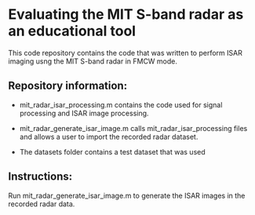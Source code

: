 # Evaluating the MIT S-band radar as an educational tool
This code repository contains the code that was written to perform ISAR imaging usng the MIT S-band radar in FMCW mode.

## Repository information:

- mit_radar_isar_processing.m contains the code used for signal processing and ISAR image processing.

- mit_radar_generate_isar_image.m calls mit_radar_isar_processing files and allows a user to import the recorded radar dataset.

- The datasets folder contains a test dataset that was used

## Instructions:

Run mit_radar_generate_isar_image.m to generate the ISAR images in the recorded radar data.
